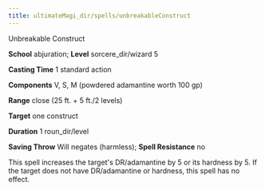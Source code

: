 ```yaml
---
title: ultimateMagi_dir/spells/unbreakableConstruct
---
```

Unbreakable Construct

**School** abjuration; **Level** sorcere_dir/wizard 5

**Casting Time** 1 standard action

**Components** V, S, M (powdered adamantine worth 100 gp)

**Range** close (25 ft. + 5 ft./2 levels)

**Target** one construct

**Duration** 1 roun_dir/level

**Saving Throw** Will negates (harmless); **Spell Resistance** no

This spell increases the target's DR/adamantine by 5 or its hardness by 5. If the target does not have DR/adamantine or hardness, this spell has no effect.

